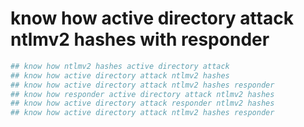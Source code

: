 # know how active directory attack ntlmv2 hashes with responder
```bash
## know how ntlmv2 hashes active directory attack
## know how active directory attack ntlmv2 hashes
## know how active directory attack ntlmv2 hashes responder
## know how responder active directory attack ntlmv2 hashes
## know how active directory attack responder ntlmv2 hashes
## know how active directory attack ntlmv2 hashes responder
```
